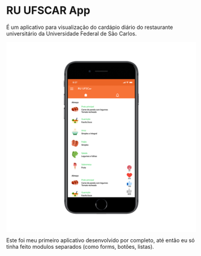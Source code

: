 # RU UFSCAR App

É um aplicativo para visualização do cardápio diário do restaurante universitário da Universidade Federal de São Carlos.

<img src="/assets/imgs_readme/iphone7ru_app.png" align="center" width="600px"/>

<p>Este foi meu primeiro aplicativo desenvolvido por completo, até então eu só tinha feito modulos separados (como forms, botões, listas).</p>

